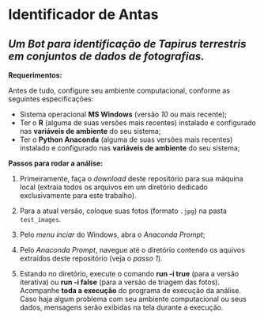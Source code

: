 # Identificador de Antas

## *Um Bot para identificação de Tapirus terrestris em conjuntos de dados de fotografias.*

**Requerimentos:**

Antes de tudo, configure seu ambiente computacional, conforme as seguintes especificações:

- Sistema operacional **MS Windows** (versão *10* ou mais recente);
- Ter o **R** (alguma de suas versões mais recentes) instalado e configurado nas **variáveis de ambiente** do seu sistema;
- Ter o **Python Anaconda** (alguma de suas versões mais recentes) instalado e configurado nas **variáveis de ambiente** do seu sistema;

**Passos para rodar a análise:**

1) Primeiramente, faça o *download* deste repositório para sua máquina local (extraia todos os arquivos em um diretório dedicado exclusivamente para este trabalho).

2) Para a atual versão, coloque suas fotos (formato `.jpg`) na pasta `test_images`.

3) Pelo *menu inciar* do Windows, abra o *Anaconda Prompt*;

4) Pelo *Anaconda Prompt*, navegue até o diretório contendo os aquivos extraídos deste repositório (veja o *passo 1*).

5) Estando no diretório, execute o comando **run -i true** (para a versão iterativa) ou **run -i false** (para a versão de triagem das fotos). Acompanhe **toda a execução** do programa de execução da análise. Caso haja algum problema com seu ambiente computacional ou seus dados, mensagens serão exibidas na tela durante a execução.
